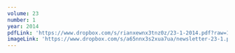 ```yaml
---
volume: 23
number: 1
year: 2014
pdfLink: 'https://www.dropbox.com/s/rianxewnx3tnz0z/23-1-2014.pdf?raw=1'
imageLink: 'https://www.dropbox.com/s/a65nnx3s2xua7ua/newsletter-23-1.png?raw=1'
---
```

